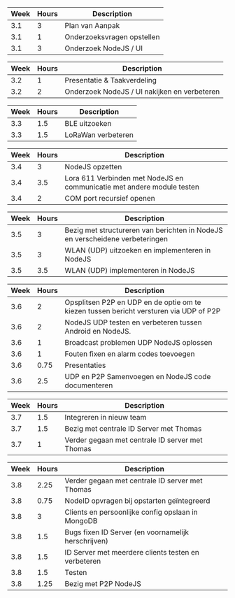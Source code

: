 Week | Hours | Description
---- | ----- | -------------
3.1  |     3 | Plan van Aanpak
3.1  |     1 | Onderzoeksvragen opstellen
3.1  |     3 | Onderzoek NodeJS / UI

Week | Hours | Description
---- | ----- | -------------
3.2  |     1 | Presentatie & Taakverdeling
3.2  |     2 | Onderzoek NodeJS / UI nakijken en verbeteren

Week | Hours | Description
---- | ----- | -------------
3.3  |     1.5 | BLE uitzoeken
3.3  |     1.5 | LoRaWan verbeteren

Week | Hours | Description
---- | ----- | -------------
3.4  |     3   | NodeJS opzetten
3.4  |     3.5 | Lora 611 Verbinden met NodeJS en communicatie met andere module testen
3.4  |     2   | COM port recursief openen

Week | Hours | Description
---- | ----- | -------------
3.5  |     3   | Bezig met structureren van berichten in NodeJS en verscheidene verbeteringen
3.5  |     3   | WLAN (UDP) uitzoeken en implementeren in NodeJS 
3.5  |     3.5 | WLAN (UDP) implementeren in NodeJS

Week | Hours | Description
---- | ----- | -------------
3.6  |     2   | Opsplitsen P2P en UDP en de optie om te kiezen tussen bericht versturen via UDP of P2P
3.6  |     2   | NodeJS UDP testen en verbeteren tussen Android en NodeJS.
3.6  |     1   | Broadcast problemen UDP NodeJS oplossen
3.6  |     1   | Fouten fixen en alarm codes toevoegen
3.6  |     0.75   | Presentaties
3.6  |     2.5   | UDP en P2P Samenvoegen en NodeJS code documenteren

Week | Hours | Description
---- | ----- | -------------
3.7  |     1.5   | Integreren in nieuw team
3.7  |     1.5   | Bezig met centrale ID Server met Thomas
3.7  |     1   | Verder gegaan met centrale ID server met Thomas

Week | Hours | Description
---- | ----- | -------------
3.8  |     2.25   | Verder gegaan met centrale ID server met Thomas
3.8  |     0.75   | NodeID opvragen bij opstarten geïntegreerd
3.8  |     3      | Clients en persoonlijke config opslaan in MongoDB
3.8  |     1.5    | Bugs fixen ID Server (en voornamelijk herschrijven)
3.8  |     1.5    | ID Server met meerdere clients testen en verbeteren
3.8  |     1.5    | Testen
3.8 |      1.25    | Bezig met P2P NodeJS 
